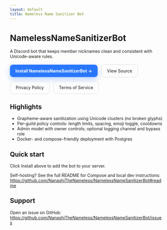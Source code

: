 ```yaml
---
layout: default
title: Nameless Name Sanitizer Bot
---
```


# NamelessNameSanitizerBot

A Discord bot that keeps member nicknames clean and consistent with Unicode-aware rules.

<div style="margin: 18px 0; display:flex; gap:12px; flex-wrap:wrap; align-items:center;">
  <a href="/install" class="btn btn-primary" style="background:#2a77ff; color:#fff; padding:12px 18px; border-radius:10px; font-weight:700; text-decoration:none; box-shadow:0 6px 18px rgba(39,118,255,0.35);">Install NamelessNameSanitizerBot →</a>
  <a href="https://github.com/NanashiTheNameless/NamelessNameSanitizerBot" class="btn" style="border:1px solid rgba(0,0,0,0.15); padding:12px 18px; border-radius:10px; text-decoration:none;">View Source</a>
  <a href="/PrivacyPolicy.html" class="btn" style="border:1px solid rgba(0,0,0,0.15); padding:12px 18px; border-radius:10px; text-decoration:none;">Privacy Policy</a>
  <a href="/TermsOfService.html" class="btn" style="border:1px solid rgba(0,0,0,0.15); padding:12px 18px; border-radius:10px; text-decoration:none;">Terms of Service</a>
</div>

## Highlights

- Grapheme-aware sanitization using Unicode clusters (no broken glyphs)
- Per-guild policy controls: length limits, spacing, emoji toggle, cooldowns
- Admin model with owner controls; optional logging channel and bypass role
- Docker- and compose-friendly deployment with Postgres

## Quick start

Click Install above to add the bot to your server.

Self-hosting? See the full README for Compose and local dev instructions:
<https://github.com/NanashiTheNameless/NamelessNameSanitizerBot#readme>

## Support

Open an issue on GitHub:
<https://github.com/NanashiTheNameless/NamelessNameSanitizerBot/issues>
